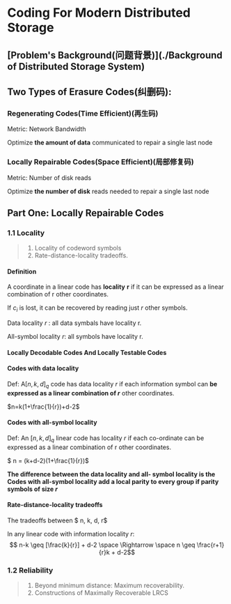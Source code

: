 # Coding For Modern Distributed Storage

## [Problem's Background(问题背景)](./Background of Distributed Storage System)

## Two Types of Erasure Codes(纠删码):

### Regenerating Codes(Time Efficient)(再生码)

Metric: Network Bandwidth

Optimize **the amount of data** communicated to repair a single last node

### Locally Repairable Codes(Space Efficient)(局部修复码)

Metric: Number of disk reads

Optimize **the number of disk** reads needed to repair a single last node

## Part One: Locally Repairable Codes

### 1.1 Locality

> 1. Locality of codeword symbols
> 2. Rate-distance-locality tradeoffs.

#### Definition

A coordinate in a linear code has **locality** **r** if it can be expressed as a linear combination of r other coordinates.



If $c_i$ is lost, it can be recovered by reading just $r$ other symbols.

Data locality $r$ : all data symbals have locality r.

All-symbol locality $r$: all symbols have locality r.



#### Locally Decodable Codes And Locally Testable Codes

#### Codes with data locality

Def: A$[n, k, d]_q$ code has data locality $r$ if each information symbol can **be expressed as a linear combination of $r$** other coordinates.

$n=k(1+\frac{1}{r})+d-2$

#### Codes with all-symbol locality

Def: An $[n, k, d]_q$ linear code has locality $r$ if each co-ordinate can be expressed as a linear combination of r other coordinates.

$ n = (k+d-2)(1+\frac{1}{r})$

**The difference between the data locality and all- symbol locality is the Codes with all-symbol locality add a local parity to every group if parity symbols of size $r$**



#### Rate-distance-locality tradeoffs

The tradeoffs between  $ n, k, d, r$

In any linear code with information locality $r$:  $$ n-k \geq [\frac{k}{r}] + d-2 \space \Rightarrow \space n \geq \frac{r+1}{r}k + d-2$$









### 1.2 Reliability

> 1. Beyond minimum distance: Maximum recoverability.
> 2. Constructions of Maximally Recoverable LRCS


